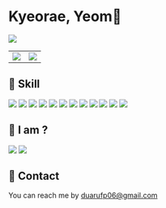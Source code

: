 # Kyeorae, Yeom👋
<a href="https://hits.seeyoufarm.com"><img src="https://hits.seeyoufarm.com/api/count/incr/badge.svg?url=https%3A%2F%2Fgithub.com%2Fyeomkyeorae&count_bg=%23EB910B&title_bg=%23555555&icon=&icon_color=%23E7E7E7&title=hits&edge_flat=false"/></a>

<table align='center'>
  <tr>
    <td>
      <img align='center' src="https://github-readme-stats.vercel.app/api/top-langs/?username=yeomkyeorae&langs_count=10&layout=compact&hide=html,jupyter%20notebook&theme=merko" />
    </td>
    <td>
      <img align='center' src="https://github-readme-stats.vercel.app/api?username=yeomkyeorae&show_icons=true&theme=merko" />
    </td>
  </tr>
</table>

## 💪 Skill
<p/>
  <img src="https://img.shields.io/badge/-Javascript-yellowgreen">
  <img src="https://img.shields.io/badge/-HTML-grenn">
  <img src="https://img.shields.io/badge/-CSS-blueviolet">
  <img src="https://img.shields.io/badge/-React-9cf">
  <img src="https://img.shields.io/badge/-TypeScript-blue">
  <img src="https://img.shields.io/badge/-Webpack-ff69b4">
  <img src="https://img.shields.io/badge/-Python-red">
  <img src="https://img.shields.io/badge/-Node-pink">
  <img src="https://img.shields.io/badge/-MongoDB-success">
  <img src="https://img.shields.io/badge/-MariaDB-important">
  <img src="https://img.shields.io/badge/-Git-brightgreen">
  <img src="https://img.shields.io/badge/-Jira-informational">
</p>

## 🧐 I am ?
[<img src="https://img.shields.io/badge/-Notion-lightgrey">](https://future-book-534.notion.site/8ce276cadda44640845cca8227298c20)
[<img src="https://img.shields.io/badge/-Blog-success">](https://yeomkyeorae.github.io/)

## 💬 Contact

You can reach me by duarufp06@gmail.com
